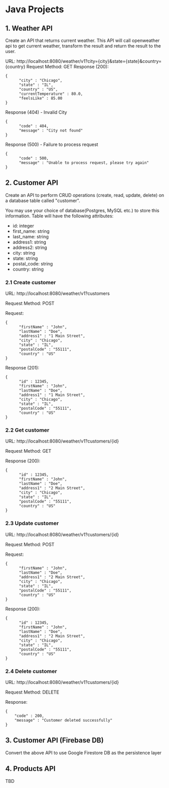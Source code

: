 # Java Projects

## 1. Weather API
Create an API that returns current weather.  This API will call openweather api to get current weather, transform the result and return the result to the user.

URL:  http://localhost:8080/weather/v1?city={city}&state={state}&country={country}
Request Method:  GET
Response (200):
```
{
      "city" : "Chicago",
      "state" : "IL",
      "country" : "US",
      "currentTemperature" : 80.0,
      "feelsLike" : 85.00
}
```

Response (404) - Invalid City
```
{
      "code" : 404,
      "message" : "City not found"
}
```

Response (500) - Failure to process request
```
{
      "code" : 500,
      "message" : "Unable to process request, please try again"
}
```

## 2. Customer API
Create an API to perform CRUD operations (create, read, update, delete) on a database table called "customer".

You may use your choice of database(Postgres, MySQL etc.) to store this information. 
Table will have the following attributes:
 + id:  integer
 + first_name: string
 + last_name: string
 + address1: string
 + address2: string
 + city: string
 + state: string
 + postal_code: string
 + country: string


### 2.1 Create customer
URL:  http://localhost:8080/weather/v1?customers

Request Method:  POST

Request:
```
{
      "firstName" : "John",
      "lastName" : "Doe",
      "address1" : "1 Main Street",
      "city" : "Chicago",
      "state" : "IL",
      "postalCode" : "55111",
      "country" : "US"
}
```

Response (201):
```
{
      "id" : 12345,
      "firstName" : "John",
      "lastName" : "Doe",
      "address1" : "1 Main Street",
      "city" : "Chicago",
      "state" : "IL",
      "postalCode" : "55111",
      "country" : "US"
}
```

### 2.2 Get customer
URL:  http://localhost:8080/weather/v1?customers/{id}

Request Method:  GET

Response (200):
```
{
      "id" : 12345,
      "firstName" : "John",
      "lastName" : "Doe",
      "address1" : "2 Main Street",
      "city" : "Chicago",
      "state" : "IL",
      "postalCode" : "55111",
      "country" : "US"
}
```

### 2.3 Update customer
URL:  http://localhost:8080/weather/v1?customers/{id}

Request Method:  POST

Request:
```
{
      "firstName" : "John",
      "lastName" : "Doe",
      "address1" : "2 Main Street",
      "city" : "Chicago",
      "state" : "IL",
      "postalCode" : "55111",
      "country" : "US"
}
```

Response (200):
```
{
      "id" : 12345,
      "firstName" : "John",
      "lastName" : "Doe",
      "address1" : "2 Main Street",
      "city" : "Chicago",
      "state" : "IL",
      "postalCode" : "55111",
      "country" : "US"
}
```

### 2.4 Delete customer
URL:  http://localhost:8080/weather/v1?customers/{id}

Request Method:  DELETE

Response:
```
{
    "code" : 200,
    "message" : "Customer deleted successfully"
}
```

## 3. Customer API (Firebase DB)
Convert the above API to use Google Firestore DB as the persistence layer

## 4. Products API
TBD


